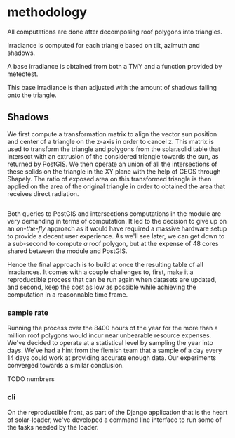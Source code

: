 # methodology


All computations are done after decomposing roof polygons into triangles.

Irradiance is computed for each triangle based on tilt, azimuth and shadows.

A base irradiance is obtained from both a TMY and a function provided by meteotest.

This base irradiance is then adjusted with the amount of shadows falling onto the triangle.


## Shadows

We first compute a transformation matrix to align the vector sun position and center of a triangle on the z-axis in order to cancel z. This matrix is used to transform the triangle and polygons from the solar.solid table that intersect with an extrusion of the considered triangle towards the sun, as returned by PostGIS. We then operate an union of all the intersections of these solids on the triangle in the XY plane with the help of GEOS through Shapely. The ratio of exposed area on this transformed triangle is then applied on the area of the original triangle in order to obtained the area that receives direct radiation.

```python

```

Both queries to PostGIS and intersections computations in the module are very demanding in terms of computation. It led to the decision to give up on an _on-the-fly_ approach as it would have required a massive hardware setup to provide a decent user experience. As we'll see later, we can get down to a sub-second to compute _a_ roof polygon, but at the expense of 48 cores shared between the module and PostGIS.

Hence the final approach is to build at once the resulting table of all irradiances. It comes with a couple challenges to, first, make it a reproductible process that can be run again when datasets are updated, and second, keep the cost as low as possible while achieving the computation in a reasonnable time frame.

### sample rate

Running the process over the 8400 hours of the year for the more than a million roof polygons would incur near unbearable resource expenses. We've decided to operate at a statistical level by sampling the year into days.
We've had a hint from the flemish team that a sample of a day every 14 days could work at providing accurate enough data. Our experiments converged towards a similar conclusion.

TODO numbrers

### cli
On the reproductible front, as part of the Django application that is the heart of solar-loader, we've developed a command line interface to run some of the tasks needed by the loader.